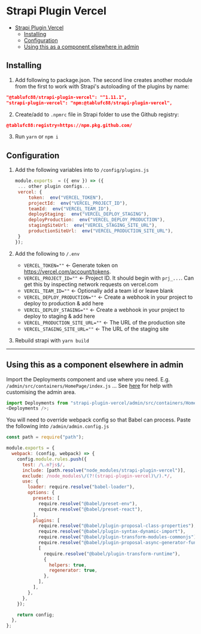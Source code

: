 # Strapi Plugin Vercel

- [Strapi Plugin Vercel](#strapi-plugin-vercel)
  - [Installing](#installing)
  - [Configuration](#configuration)
  - [Using this as a component elsewhere in admin](#using-this-as-a-component-elsewhere-in-admin)

## Installing

1. Add following to package.json. The second line creates another module from the first to work with Strapi's autoloading of the plugins by name:

```json
"@tablufc88/strapi-plugin-vercel": "^1.11.1",
"strapi-plugin-vercel": "npm:@tablufc88/strapi-plugin-vercel",
```

2. Create/add to `.npmrc` file in Strapi folder to use the Github registry:

```json
@tablufc88:registry=https://npm.pkg.github.com/
```

3. Run `yarn` or `npm i`

## Configuration

1. Add the following variables into to `/config/plugins.js`

   ```js
   module.exports  = ({ env }) => ({
   	... other plugin configs...
   	vercel: {
   		token:  env("VERCEL_TOKEN"),
   		projectId:  env("VERCEL_PROJECT_ID"),
   		teamId:  env("VERCEL_TEAM_ID"),
   		deployStaging:  env("VERCEL_DEPLOY_STAGING"),
   		deployProduction:  env("VERCEL_DEPLOY_PRODUCTION"),
   		stagingSiteUrl:  env("VERCEL_STAGING_SITE_URL"),
   		productionSiteUrl:  env("VERCEL_PRODUCTION_SITE_URL"),
   	}
   });

   ```

2. Add the following to `/.env`

   - `VERCEL_TOKEN=""` &#8592; Generate token on https://vercel.com/account/tokens.
   - `VERCEL_PROJECT_ID=""` &#8592; Project ID. It should begin with `prj_...`. Can get this by inspecting network requests on vercel.com
   - `VERCEL_TEAM_ID=""` &#8592; Optionally add a team id or leave blank
   - `VERCEL_DEPLOY_PRODUCTION=""` &#8592; Create a webhook in your project to deploy to production & add here
   - `VERCEL_DEPLOY_STAGING=""` &#8592; Create a webhook in your project to deploy to staging & add here
   - `VERCEL_PRODUCTION_SITE_URL=""` &#8592; The URL of the production site
   - `VERCEL_STAGING_SITE_URL=""` &#8592; The URL of the staging site

3. Rebuild strapi with `yarn build`

---

## Using this as a component elsewhere in admin

Import the Deployments component and use where you need. E.g. `/admin/src/containers/HomePage/index.js` ... See [here](https://strapi.io/documentation/developer-docs/latest/guides/custom-admin.html) for help with customising the admin area.

```javascript
import Deployments from "strapi-plugin-vercel/admin/src/containers/HomePage";
<Deployments />;
```

You will need to override webpack config so that Babel can process. Paste the following into `/admin/admin.config.js`

```javascript
const path = require("path");

module.exports = {
  webpack: (config, webpack) => {
    config.module.rules.push({
      test: /\.m?js$/,
      include: [path.resolve("node_modules/strapi-plugin-vercel")],
      exclude: /node_modules\/(?!(strapi-plugin-vercel)\/).*/,
      use: {
        loader: require.resolve("babel-loader"),
        options: {
          presets: [
            require.resolve("@babel/preset-env"),
            require.resolve("@babel/preset-react"),
          ],
          plugins: [
            require.resolve("@babel/plugin-proposal-class-properties"),
            require.resolve("@babel/plugin-syntax-dynamic-import"),
            require.resolve("@babel/plugin-transform-modules-commonjs"),
            require.resolve("@babel/plugin-proposal-async-generator-functions"),
            [
              require.resolve("@babel/plugin-transform-runtime"),
              {
                helpers: true,
                regenerator: true,
              },
            ],
          ],
        },
      },
    });

    return config;
  },
};
```
